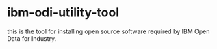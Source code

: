 # ibm-odi-utility-tool
this is the tool for installing open source software required by IBM Open Data for Industry.
